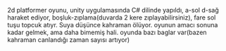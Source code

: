 2d platformer oyunu, unity uygulamasında C# dilinde yapıldı, a-sol d-sağ haraket ediyor, boşluk-zıplama(duvarda 2 kere zıplayabilirsiniz), fare sol tuşu topcuk atıyr. Suya düşünce kahraman ölüyor. oyunun amacı sonuna kadar gelmek, ama daha bimemiş hali. oyunda bazı baglar var(bazen kahraman canlandığı zaman sayısı artıyor)
